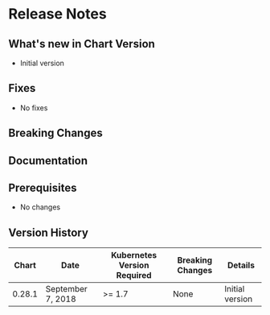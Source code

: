 # Release Notes

## What's new in Chart Version 
- Initial version

## Fixes

- No fixes

## Breaking Changes


## Documentation

## Prerequisites

- No changes

## Version History

| Chart | Date | Kubernetes Version Required | Breaking Changes | Details |
| ----- | ---- | --------------------------- | ---------------- | ------- |
| 0.28.1 | September 7, 2018 | >= 1.7 | None | Initial version |
